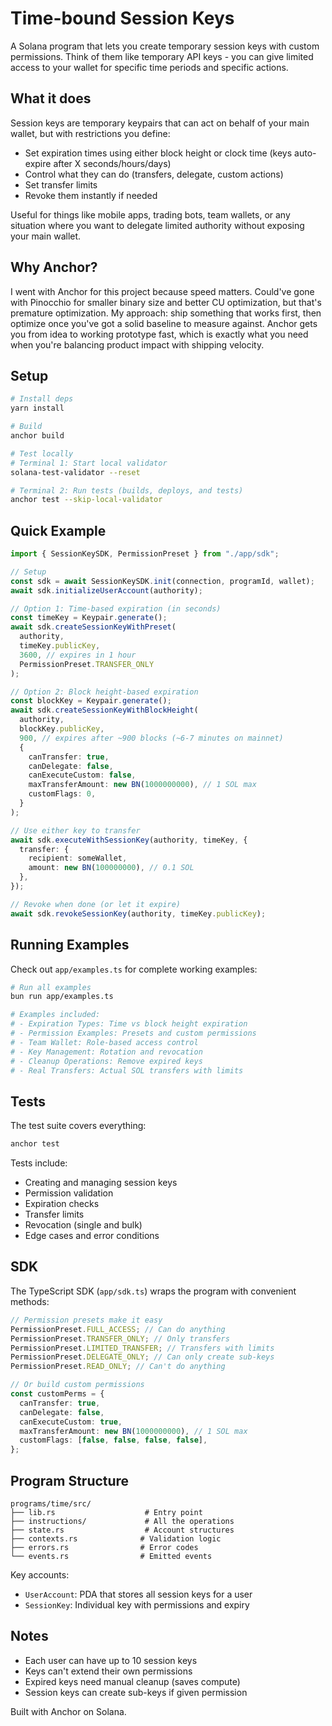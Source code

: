 # Time-bound Session Keys

A Solana program that lets you create temporary session keys with custom permissions. Think of them like temporary API keys - you can give limited access to your wallet for specific time periods and specific actions.

## What it does

Session keys are temporary keypairs that can act on behalf of your main wallet, but with restrictions you define:

- Set expiration times using either block height or clock time (keys auto-expire after X seconds/hours/days)
- Control what they can do (transfers, delegate, custom actions)
- Set transfer limits
- Revoke them instantly if needed

Useful for things like mobile apps, trading bots, team wallets, or any situation where you want to delegate limited authority without exposing your main wallet.

## Why Anchor?

I went with Anchor for this project because speed matters. Could've gone with Pinocchio for smaller binary size and better CU optimization, but that's premature optimization. My approach: ship something that works first, then optimize once you've got a solid baseline to measure against. Anchor gets you from idea to working prototype fast, which is exactly what you need when you're balancing product impact with shipping velocity.

## Setup

```bash
# Install deps
yarn install

# Build
anchor build

# Test locally
# Terminal 1: Start local validator
solana-test-validator --reset

# Terminal 2: Run tests (builds, deploys, and tests)
anchor test --skip-local-validator
```

## Quick Example

```typescript
import { SessionKeySDK, PermissionPreset } from "./app/sdk";

// Setup
const sdk = await SessionKeySDK.init(connection, programId, wallet);
await sdk.initializeUserAccount(authority);

// Option 1: Time-based expiration (in seconds)
const timeKey = Keypair.generate();
await sdk.createSessionKeyWithPreset(
  authority,
  timeKey.publicKey,
  3600, // expires in 1 hour
  PermissionPreset.TRANSFER_ONLY
);

// Option 2: Block height-based expiration
const blockKey = Keypair.generate();
await sdk.createSessionKeyWithBlockHeight(
  authority,
  blockKey.publicKey,
  900, // expires after ~900 blocks (~6-7 minutes on mainnet)
  {
    canTransfer: true,
    canDelegate: false,
    canExecuteCustom: false,
    maxTransferAmount: new BN(1000000000), // 1 SOL max
    customFlags: 0,
  }
);

// Use either key to transfer
await sdk.executeWithSessionKey(authority, timeKey, {
  transfer: {
    recipient: someWallet,
    amount: new BN(100000000), // 0.1 SOL
  },
});

// Revoke when done (or let it expire)
await sdk.revokeSessionKey(authority, timeKey.publicKey);
```

## Running Examples

Check out `app/examples.ts` for complete working examples:

```bash
# Run all examples
bun run app/examples.ts

# Examples included:
# - Expiration Types: Time vs block height expiration
# - Permission Examples: Presets and custom permissions
# - Team Wallet: Role-based access control
# - Key Management: Rotation and revocation
# - Cleanup Operations: Remove expired keys
# - Real Transfers: Actual SOL transfers with limits
```

## Tests

The test suite covers everything:

```bash
anchor test
```

Tests include:

- Creating and managing session keys
- Permission validation
- Expiration checks
- Transfer limits
- Revocation (single and bulk)
- Edge cases and error conditions

## SDK

The TypeScript SDK (`app/sdk.ts`) wraps the program with convenient methods:

```typescript
// Permission presets make it easy
PermissionPreset.FULL_ACCESS; // Can do anything
PermissionPreset.TRANSFER_ONLY; // Only transfers
PermissionPreset.LIMITED_TRANSFER; // Transfers with limits
PermissionPreset.DELEGATE_ONLY; // Can only create sub-keys
PermissionPreset.READ_ONLY; // Can't do anything

// Or build custom permissions
const customPerms = {
  canTransfer: true,
  canDelegate: false,
  canExecuteCustom: true,
  maxTransferAmount: new BN(1000000000), // 1 SOL max
  customFlags: [false, false, false, false],
};
```

## Program Structure

```
programs/time/src/
├── lib.rs                    # Entry point
├── instructions/             # All the operations
├── state.rs                  # Account structures
├── contexts.rs              # Validation logic
├── errors.rs                # Error codes
└── events.rs                # Emitted events
```

Key accounts:

- `UserAccount`: PDA that stores all session keys for a user
- `SessionKey`: Individual key with permissions and expiry

## Notes

- Each user can have up to 10 session keys
- Keys can't extend their own permissions
- Expired keys need manual cleanup (saves compute)
- Session keys can create sub-keys if given permission

Built with Anchor on Solana.
